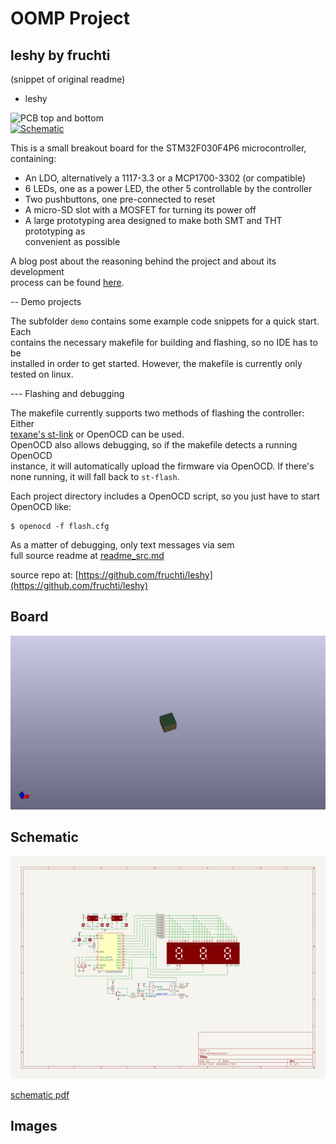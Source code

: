 # OOMP Project  
## leshy  by fruchti  
  
(snippet of original readme)  
  
- leshy  
  
![PCB top and bottom](./board.jpg)  
[![Schematic](./schematic.png)](./schematic.pdf)  
  
This is a small breakout board for the STM32F030F4P6 microcontroller,  
containing:  
  
 - An LDO, alternatively a 1117-3.3 or a MCP1700-3302 (or compatible)  
 - 6 LEDs, one as a power LED, the other 5 controllable by the controller  
 - Two pushbuttons, one pre-connected to reset  
 - A micro-SD slot with a MOSFET for turning its power off  
 - A large prototyping area designed to make both SMT and THT prototyping as  
   convenient as possible  
  
A blog post about the reasoning behind the project and about its development  
process can be found [here](https://25120.org/post/leshy/).  
  
-- Demo projects  
  
The subfolder `demo` contains some example code snippets for a quick start. Each  
contains the necessary makefile for building and flashing, so no IDE has to be  
installed in order to get started. However, the makefile is currently only  
tested on linux.  
  
  
--- Flashing and debugging  
  
The makefile currently supports two methods of flashing the controller: Either  
[texane's st-link](https://github.com/texane/stlink) or OpenOCD can be used.  
OpenOCD also allows debugging, so if the makefile detects a running OpenOCD  
instance, it will automatically upload the firmware via OpenOCD. If there's  
none running, it will fall back to `st-flash`.  
  
Each project directory includes a OpenOCD script, so you just have to start  
OpenOCD like:  
  
```  
$ openocd -f flash.cfg  
```  
  
As a matter of debugging, only text messages via sem  
  full source readme at [readme_src.md](readme_src.md)  
  
source repo at: [https://github.com/fruchti/leshy](https://github.com/fruchti/leshy)  
## Board  
  
[![working_3d.png](working_3d_600.png)](working_3d.png)  
## Schematic  
  
[![working_schematic.png](working_schematic_600.png)](working_schematic.png)  
  
[schematic pdf](working_schematic.pdf)  
## Images  
